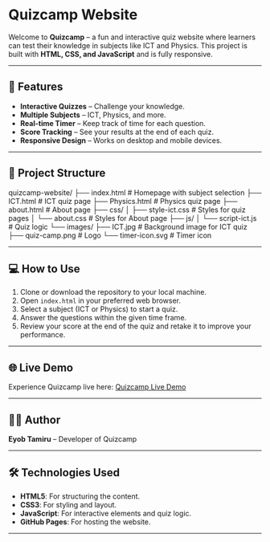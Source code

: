 # Quizcamp Website

Welcome to **Quizcamp** – a fun and interactive quiz website where learners can test their knowledge in subjects like ICT and Physics. This project is built with **HTML, CSS, and JavaScript** and is fully responsive.

---

## 🚀 Features

- **Interactive Quizzes** – Challenge your knowledge.  
- **Multiple Subjects** – ICT, Physics, and more.  
- **Real-time Timer** – Keep track of time for each question.  
- **Score Tracking** – See your results at the end of each quiz.  
- **Responsive Design** – Works on desktop and mobile devices.  

---

## 📂 Project Structure

quizcamp-website/
├── index.html         # Homepage with subject selection
├── ICT.html           # ICT quiz page
├── Physics.html       # Physics quiz page
├── about.html         # About page
├── css/
│   ├── style-ict.css  # Styles for quiz pages
│   └── about.css      # Styles for About page
├── js/
│   └── script-ict.js  # Quiz logic
└── images/
    ├── ICT.jpg         # Background image for ICT quiz
    ├── quiz-camp.png   # Logo
    └── timer-icon.svg  # Timer icon


---

## 💻 How to Use

1. Clone or download the repository to your local machine.
2. Open `index.html` in your preferred web browser.
3. Select a subject (ICT or Physics) to start a quiz.
4. Answer the questions within the given time frame.
5. Review your score at the end of the quiz and retake it to improve your performance.

---

## 🌐 Live Demo

Experience Quizcamp live here: [Quizcamp Live Demo](https://eyustarx.github.io/quizcamp-website/)

---

## 👨‍💻 Author

**Eyob Tamiru** – Developer of Quizcamp

---

## 🛠️ Technologies Used

- **HTML5**: For structuring the content.
- **CSS3**: For styling and layout.
- **JavaScript**: For interactive elements and quiz logic.
- **GitHub Pages**: For hosting the website.

---

